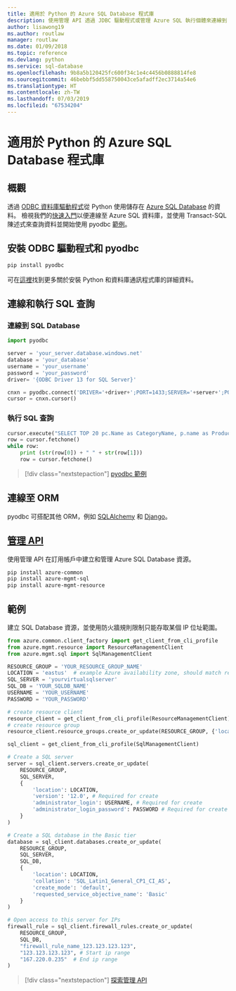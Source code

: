 ```yaml
---
title: 適用於 Python 的 Azure SQL Database 程式庫
description: 使用管理 API 透過 JDBC 驅動程式或管理 Azure SQL 執行個體來連線到 Azure SQL 資料庫。
author: lisawong19
ms.author: routlaw
manager: routlaw
ms.date: 01/09/2018
ms.topic: reference
ms.devlang: python
ms.service: sql-database
ms.openlocfilehash: 9b8a5b120425fc600f34c1e4c4456b0888814fe8
ms.sourcegitcommit: 46bebbf5dd558750043ce5afadff2ec3714a54e6
ms.translationtype: HT
ms.contentlocale: zh-TW
ms.lasthandoff: 07/03/2019
ms.locfileid: "67534204"
---
```

# <a name="azure-sql-database-libraries-for-python"></a>適用於 Python 的 Azure SQL Database 程式庫

## <a name="overview"></a>概觀

透過 [ODBC 資料庫驅動程式](https://github.com/mkleehammer/pyodbc/wiki/Drivers-and-Driver-Managers)從 Python 使用儲存在 [Azure SQL Database](/azure/sql-database/sql-database-technical-overview) 的資料。 檢視我們的[快速入門](https://docs.microsoft.com/azure/sql-database/sql-database-connect-query-python)以便連線至 Azure SQL 資料庫，並使用 Transact-SQL 陳述式來查詢資料並開始使用 pyodbc [範例](https://github.com/mkleehammer/pyodbc/wiki/Getting-started)。

## <a name="install-odbc-driver-and-pyodbc"></a>安裝 ODBC 驅動程式和 pyodbc

```bash
pip install pyodbc
```
可在[這裡](https://docs.microsoft.com/azure/sql-database/sql-database-connect-query-python#prerequisites)找到更多關於安裝 Python 和資料庫通訊程式庫的詳細資料。

## <a name="connect-and-execute-a-sql-query"></a>連線和執行 SQL 查詢

### <a name="connect-to-a-sql-database"></a>連線到 SQL Database

```python
import pyodbc

server = 'your_server.database.windows.net'
database = 'your_database'
username = 'your_username'
password = 'your_password'
driver= '{ODBC Driver 13 for SQL Server}'

cnxn = pyodbc.connect('DRIVER='+driver+';PORT=1433;SERVER='+server+';PORT=1443;DATABASE='+database+';UID='+username+';PWD='+ password)
cursor = cnxn.cursor()
```

### <a name="execute-a-sql-query"></a>執行 SQL 查詢

```python
cursor.execute("SELECT TOP 20 pc.Name as CategoryName, p.name as ProductName FROM [SalesLT].[ProductCategory] pc JOIN [SalesLT].[Product] p ON pc.productcategoryid = p.productcategoryid")
row = cursor.fetchone()
while row:
    print (str(row[0]) + " " + str(row[1]))
    row = cursor.fetchone()
```

> [!div class="nextstepaction"]
> [pyodbc 範例](https://github.com/mkleehammer/pyodbc/wiki/Getting-started)

## <a name="connecting-to-orms"></a>連線至 ORM

pyodbc 可搭配其他 ORM，例如 [SQLAlchemy](https://docs.sqlalchemy.org/en/latest/dialects/mssql.html?highlight=pyodbc#module-sqlalchemy.dialects.mssql.pyodbc) 和 [Django](https://github.com/lionheart/django-pyodbc/)。 

## <a name="management-apipythonapioverviewazuresqlmanagement"></a>[管理 API](/python/api/overview/azure/sql/management)

使用管理 API 在訂用帳戶中建立和管理 Azure SQL Database 資源。 

```bash
pip install azure-common
pip install azure-mgmt-sql
pip install azure-mgmt-resource
```

## <a name="example"></a>範例

建立 SQL Database 資源，並使用防火牆規則限制只能存取某個 IP 位址範圍。

```python
from azure.common.client_factory import get_client_from_cli_profile
from azure.mgmt.resource import ResourceManagementClient
from azure.mgmt.sql import SqlManagementClient

RESOURCE_GROUP = 'YOUR_RESOURCE_GROUP_NAME'
LOCATION = 'eastus'  # example Azure availability zone, should match resource group
SQL_SERVER = 'yourvirtualsqlserver'
SQL_DB = 'YOUR_SQLDB_NAME'
USERNAME = 'YOUR_USERNAME'
PASSWORD = 'YOUR_PASSWORD'

# create resource client
resource_client = get_client_from_cli_profile(ResourceManagementClient)
# create resource group
resource_client.resource_groups.create_or_update(RESOURCE_GROUP, {'location': LOCATION})

sql_client = get_client_from_cli_profile(SqlManagementClient)

# Create a SQL server
server = sql_client.servers.create_or_update(
    RESOURCE_GROUP,
    SQL_SERVER,
    {
        'location': LOCATION,
        'version': '12.0', # Required for create
        'administrator_login': USERNAME, # Required for create
        'administrator_login_password': PASSWORD # Required for create
    }
)

# Create a SQL database in the Basic tier
database = sql_client.databases.create_or_update(
    RESOURCE_GROUP,
    SQL_SERVER,
    SQL_DB,
    {
        'location': LOCATION,
        'collation': 'SQL_Latin1_General_CP1_CI_AS',
        'create_mode': 'default',
        'requested_service_objective_name': 'Basic'
    }
)

# Open access to this server for IPs
firewall_rule = sql_client.firewall_rules.create_or_update(
    RESOURCE_GROUP,
    SQL_DB,
    "firewall_rule_name_123.123.123.123",
    "123.123.123.123", # Start ip range
    "167.220.0.235"  # End ip range
)
```
> [!div class="nextstepaction"]
> [探索管理 API](/python/api/overview/azure/sql/management)

